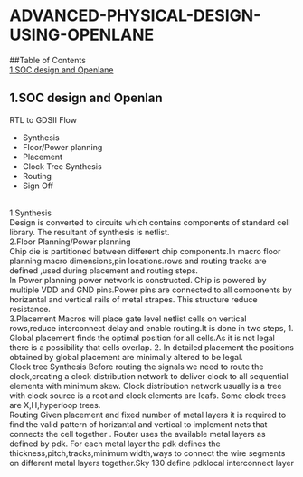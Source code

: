 # ADVANCED-PHYSICAL-DESIGN-USING-OPENLANE
##Table of Contents
<br>[1.SOC design and Openlane]()<br>

## 1.SOC design and Openlan
RTL to GDSII Flow
- Synthesis
- Floor/Power planning
- Placement 
- Clock Tree Synthesis
- Routing
- Sign Off

<br>1.Synthesis
<br>Design is converted to circuits which contains components of standard cell library. The resultant of synthesis is netlist.
<br>2.Floor Planning/Power planning
<br>Chip die is partitioned between different chip components.In macro floor planning macro dimensions,pin locations.rows and routing tracks are defined ,used during placement and routing steps.
<br>In Power planning power network is constructed. Chip is powered by multiple VDD and GND pins.Power pins are connected to all components by horizantal and vertical rails of metal strapes. This structure reduce resistance.
<br>3.Placement
Macros will place gate level netlist cells on vertical rows,reduce interconnect delay and enable routing.It is done in two steps, 1. Global placement finds the optimal position for all cells.As it is not legal there is a possibility that cells overlap. 2. In detailed placement the positions obtained by global placement are minimally altered to be legal.
<br>Clock tree  Synthesis
Before routing the signals we need to route the clock,creating a clock distribution network to deliver clock to all sequential elements with minimum skew. Clock distribution network usually is a tree with clock source is a root and clock elements are leafs. Some clock trees are X,H,hyperloop trees.
<br>Routing
Given placement and fixed number of metal layers it is required to find the valid pattern of horizantal and vertical to implement nets that connects the cell together . Router uses the available metal layers as defined by pdk. For each metal layer the pdk defines the thickness,pitch,tracks,minimum width,ways to connect the wire segments on different metal layers together.Sky 130 define pdklocal interconnect layer
